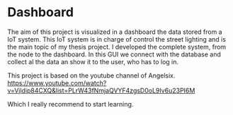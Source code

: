 # Dashboard

The aim of this project is visualized in a dashboard the data stored from a IoT system. This IoT system is in charge of control the street
lighting and is the main topic of my thesis project. I developed the complete system, from the node to the dashboard. In this GUI we 
connect with the database and collect al the data an show it to the user, who has to log in.

This project is based on the youtube channel of Angelsix. 
https://www.youtube.com/watch?v=Vjldip84CXQ&list=PLrW43fNmjaQVYF4zgsD0oL9Iv6u23PI6M 

Which I really recommend to start learning.
